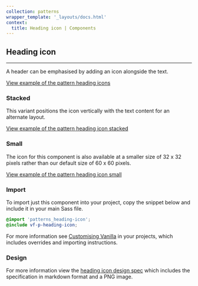 ```yaml
---
collection: patterns
wrapper_template: '_layouts/docs.html'
context:
  title: Heading icon | Components
---
```


## Heading icon

<hr>

A header can be emphasised by adding an icon alongside the text.

<a href="/docs/examples/patterns/heading-icon/heading-icon/" class="js-example">
View example of the pattern heading icons
</a>

### Stacked

This variant positions the icon vertically with the text content for an alternate layout.

<a href="/docs/examples/patterns/heading-icon/heading-icon-stacked/" class="js-example">
View example of the pattern heading icon stacked
</a>

### Small

The icon for this component is also available at a smaller size of 32 x 32 pixels rather than our default size of 60 x 60 pixels.

<a href="/docs/examples/patterns/heading-icon/heading-icon-small/" class="js-example">
View example of the pattern heading icon small
</a>

### Import

To import just this component into your project, copy the snippet below and include it in your main Sass file.

```scss
@import 'patterns_heading-icon';
@include vf-p-heading-icon;
```

For more information see [Customising Vanilla](/docs/customising-vanilla/) in your projects, which includes overrides and importing instructions.

### Design

For more information view the [heading icon design spec](https://github.com/ubuntudesign/vanilla-design/tree/master/Heading%20icon) which includes the specification in markdown format and a PNG image.
